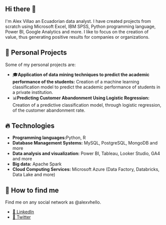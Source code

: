 <h2>Hi there 👋</h2> 
<p>
I'm Alex Villao an Ecuadorian data analyst. I have created projects from scratch using Microsoft Excel, IBM SPSS, Python programming language, Power BI, Google Analytics and more. I like to focus on the creation of value, thus generating positive results for companies or organizations.
</p>

<h2>🎈 Personal Projects</h2>
<p>Some of my personal projects are:</p>
<ul>
  <li>🎓<b>Application of data mining techniques to predict the academic performance of the students:</b> Creation of a machine learning classification model to predict the academic performance of students in a private institution.</li>
  <li>📊<b>Predicting Customer Abandonment Using Logistic Regression:</b> Creation of a predictive classification model, through logistic regression, of the customer abandonment rate.</li>
</ul>

<h2>🔥 Technologies</h2>
<ul>
  <li>
    <b>Programming languages:</b>Python, R
  </li>
  <li>
    <b>Database Management Systems:</b> MySQL, PostgreSQL, MongoDB and more
  </li>
  <li>
    <b>Data analysis and visualization:</b> Power BI, Tableau, Looker Studio, GA4 and more
  </li>
  <li>
    <b>Big data:</b> Apache Spark
  </li>
  <li>
    <b>Cloud Computing Services:</b> Microsoft Azure (Data Factory, Databricks, Data Lake and more)
  </li>
</ul>

<h2>🔎 How to find me</h2>
<p>Find me on any social network as @alexvhello.</p>
<ul>
  <li>
    <a href="https://www.linkedin.com/in/alexvhello/" rel="nofollow">👔 LinkedIn</a>  
  </li>
  <li>
    <a href="https://twitter.com/alexvhello" rel="nofollow">🦜 Twitter</a>  
  </li>
</ul>
